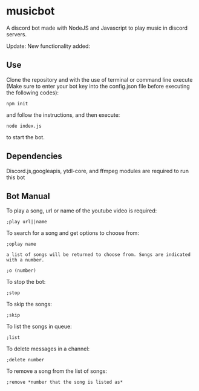 # musicbot

A discord bot made with NodeJS and Javascript to play music in discord servers.

Update: New functionality added:

## Use

Clone the repository and with the use of terminal or command line execute (Make sure to enter your bot key into the config.json file before executing the following codes):
```
npm init
```
and follow the instructions, and then execute:
```
node index.js
```
to start the bot.

## Dependencies

Discord.js,googleapis, ytdl-core, and ffmpeg modules are required to run this bot

## Bot Manual

To play a song, url or name of the youtube video is required:

```
;play url||name
```

To search for a song and get options to choose from:

```
;oplay name

a list of songs will be returned to choose from. Songs are indicated with a number.

;o (number)
```

To stop the bot:

```
;stop
```

To skip the songs:

```
;skip
```

To list the songs in queue:

```
;list
```

To delete messages in a channel:

```
;delete number
```

To remove a song from the list of songs:

```
;remove *number that the song is listed as*
```

